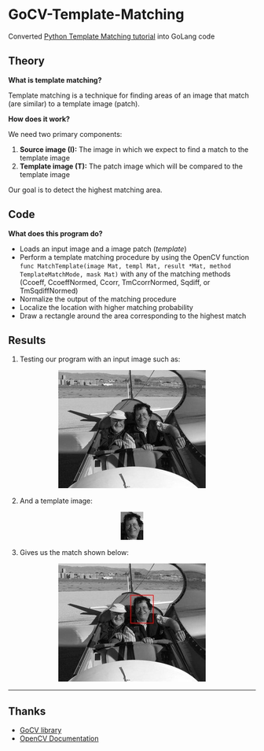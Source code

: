 # GoCV-Template-Matching
Converted [Python Template Matching tutorial](https://docs.opencv.org/3.0-rc1/de/da9/tutorial_template_matching.html) into GoLang code 

## Theory
**What is template matching?**

Template matching is a technique for finding areas of an image that match (are similar) to a template image (patch).

**How does it work?**

We need two primary components:

1. **Source image (I):** The image in which we expect to find a match to the template image
2. **Template image (T):** The patch image which will be compared to the template image

Our goal is to detect the highest matching area.

## Code
**What does this program do?**
* Loads an input image and a image patch (*template*)
* Perform a template matching procedure by using the OpenCV function `func MatchTemplate(image Mat, templ Mat, result *Mat, method TemplateMatchMode, mask Mat)` with any of the matching methods (Ccoeff, CcoeffNormed, Ccorr, TmCcorrNormed, Sqdiff, or TmSqdiffNormed)
* Normalize the output of the matching procedure
* Localize the location with higher matching probability
* Draw a rectangle around the area corresponding to the highest match

## Results
1. Testing our program with an input image such as:

<p align="center"> 
<img src="InputImage.jpg">
</p>

2. And a template image:

<p align="center"> 
<img src="TemplateImage.jpg">
</p>

3. Gives us the match shown below:

<p align="center"> 
<img src="OutputImage.jpg">
</p>

----

## Thanks
* [GoCV library](https://github.com/hybridgroup/gocv)
* [OpenCV Documentation](https://docs.opencv.org/3.0-rc1/de/da9/tutorial_template_matching.html)
